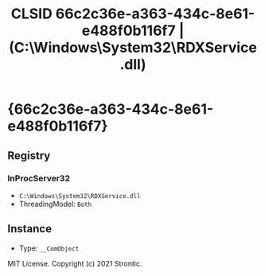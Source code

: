 ﻿---
title: "CLSID 66c2c36e-a363-434c-8e61-e488f0b116f7 | (C:\\Windows\\System32\\RDXService.dll)"
excerpt: What is COM-Object CLSID 66c2c36e-a363-434c-8e61-e488f0b116f7?
---

# {66c2c36e-a363-434c-8e61-e488f0b116f7}


## Registry


### InProcServer32

* `C:\Windows\System32\RDXService.dll`
* ThreadingModel: `Both`

## Instance

* Type: `__ComObject`

MIT License. Copyright (c) 2021 Strontic.


